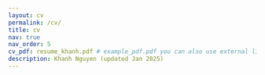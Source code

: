 ```yaml
---
layout: cv
permalink: /cv/
title: cv
nav: true
nav_order: 5
cv_pdf: resume_khanh.pdf # example_pdf.pdf you can also use external links here
description: Khanh Nguyen (updated Jan 2025)
---
```

